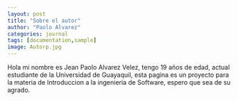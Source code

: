```yaml
---
layout: post
title: "Sobre el autor"
author: "Paolo Alvarez"
categories: journal
tags: [documentation,sample]
image: Autorp.jpg
---
```


Hola mi nombre es Jean Paolo Alvarez Velez, tengo 19 años de edad, actual estudiante de la Universidad de Guayaquil, esta pagina es un proyecto para la materia de Introduccion a la ingenieria de Software, espero que sea de su agrado.
